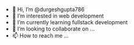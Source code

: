 - 👋 Hi, I’m @durgeshgupta786
- 👀 I’m interested in web development
- 🌱 I’m currently learning fullstack development
- 💞️ I’m looking to collaborate on ...
- 📫 How to reach me ...

<!---
durgeshgupta786/durgeshgupta786 is a ✨ special ✨ repository because its `README.md` (this file) appears on your GitHub profile.
You can click the Preview link to take a look at your changes.
--->

